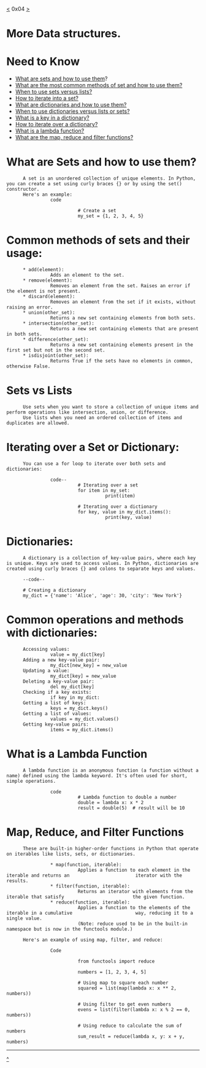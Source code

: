 [<](https://github.com/TheeKingZa/alx-higher_level_programming/tree/master//README.md) 0x04 [>](https://github.com/TheeKingZa/alx-higher_level_programming/tree/master//README.md)

# More Data structures.

# Need to Know
* [What are sets and how to use them](#what-are-sets-and-how-to-use-them)?
* [What are the most common methods of set and how to use them?](#common-methods-of-sets-and-their-usage)
* [When to use sets versus lists?](#sets-vs-lists)
* [How to iterate into a set?](#iterating-over-a-set-or-dictionary)
* [What are dictionaries and how to use them?](#what-are-the-dictionaries-and-how-to-use-them)
* [When to use dictionaries versus lists or sets?](#sets-vs-lists)
* [What is a key in a dictionary?](#dictionaries)
* [How to iterate over a dictionary?](#iterating-over-a-set-or-dictionary)
* [What is a lambda function?](#what-is-a-lambda-function)
* [What are the map, reduce and filter functions?](#map-reduce-and-filter-functions)

# What are Sets and how to use them?
          A set is an unordered collection of unique elements. In Python, you can create a set using curly braces {} or by using the set() constructor.
          Here's an example:
                    code

                              # Create a set
                              my_set = {1, 2, 3, 4, 5}


# Common methods of sets and their usage:

          * add(element):
                    Adds an element to the set.
          * remove(element):
                    Removes an element from the set. Raises an error if the element is not present.
          * discard(element):
                    Removes an element from the set if it exists, without raising an error.
          * union(other_set):
                    Returns a new set containing elements from both sets.
          * intersection(other_set):
                    Returns a new set containing elements that are present in both sets.
          * difference(other_set):
                    Returns a new set containing elements present in the first set but not in the second set.
          * isdisjoint(other_set):
                    Returns True if the sets have no elements in common, otherwise False.

# Sets vs Lists 
          Use sets when you want to store a collection of unique items and perform operations like intersection, union, or difference.
          Use lists when you need an ordered collection of items and duplicates are allowed.

# Iterating over a Set or Dictionary:
          You can use a for loop to iterate over both sets and dictionaries:

                    code--
                              # Iterating over a set
                              for item in my_set:
                                        print(item)
                    
                              # Iterating over a dictionary
                              for key, value in my_dict.items():
                                        print(key, value)



# Dictionaries:
          A dictionary is a collection of key-value pairs, where each key is unique. Keys are used to access values. In Python, dictionaries are created using curly braces {} and colons to separate keys and values.

          --code--

          # Creating a dictionary
          my_dict = {'name': 'Alice', 'age': 30, 'city': 'New York'}

# Common operations and methods with dictionaries:
          Accessing values:
                    value = my_dict[key]
          Adding a new key-value pair:
                    my_dict[new_key] = new_value
          Updating a value:
                    my_dict[key] = new_value
          Deleting a key-value pair:
                    del my_dict[key]
          Checking if a key exists:
                    if key in my_dict:
          Getting a list of keys:
                    keys = my_dict.keys()
          Getting a list of values:
                    values = my_dict.values()
          Getting key-value pairs:
                    items = my_dict.items()

# What is a Lambda Function
          A lambda function is an anonymous function (a function without a name) defined using the lambda keyword. It's often used for short, simple operations.

                    code
                              # Lambda function to double a number
                              double = lambda x: x * 2
                              result = double(5)  # result will be 10

# Map, Reduce, and Filter Functions
          These are built-in higher-order functions in Python that operate on iterables like lists, sets, or dictionaries.

                    * map(function, iterable):
                              Applies a function to each element in the iterable and returns an                        iterator with the results.
                    * filter(function, iterable):
                              Returns an iterator with elements from the iterable that satisfy                         the given function.
                    * reduce(function, iterable):
                              Applies a function to the elements of the iterable in a cumulative                       way, reducing it to a single value.
                              (Note: reduce used to be in the built-in namespace but is now in the functools module.)

          Here's an example of using map, filter, and reduce:

                    Code

                              from functools import reduce

                              numbers = [1, 2, 3, 4, 5]

                              # Using map to square each number
                              squared = list(map(lambda x: x ** 2, numbers))

                              # Using filter to get even numbers
                              evens = list(filter(lambda x: x % 2 == 0, numbers))

                              # Using reduce to calculate the sum of numbers
                              sum_result = reduce(lambda x, y: x + y, numbers)

-------------------------------------------------------------------
[^](#more-data-structures)
